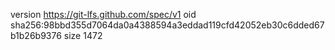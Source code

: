 version https://git-lfs.github.com/spec/v1
oid sha256:98bbd355d7064da0a4388594a3eddad119cfd42052eb30c6dded67b1b26b9376
size 1472
